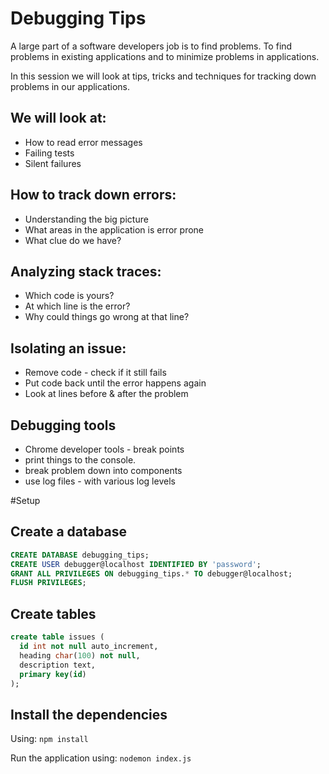 # Debugging Tips

A large part of a software developers job is to find problems. To find problems in existing applications and to minimize problems in applications.

In this session we will look at tips, tricks and techniques for tracking down problems in our applications.

## We will look at:

* How to read error messages
* Failing tests
* Silent failures

## How to track down errors:
* Understanding the big picture
* What areas in the application is error prone
* What clue do we have?

## Analyzing stack traces:
* Which code is yours?
* At which line is the error?
* Why could things go wrong at that line?

## Isolating an issue:
* Remove code - check if it still fails
* Put code back until the error happens again
* Look at lines before & after the problem

## Debugging tools
* Chrome developer tools - break points
* print things to the console.
* break problem down into components
* use log files - with various log levels

#Setup

## Create a database

```sql
CREATE DATABASE debugging_tips;
CREATE USER debugger@localhost IDENTIFIED BY 'password';
GRANT ALL PRIVILEGES ON debugging_tips.* TO debugger@localhost;
FLUSH PRIVILEGES;
```

## Create tables

```sql
create table issues (
  id int not null auto_increment,
  heading char(100) not null,
  description text,
  primary key(id)
);
```

## Install the dependencies

Using: `npm install`

Run the application using: `nodemon index.js`

 

 



